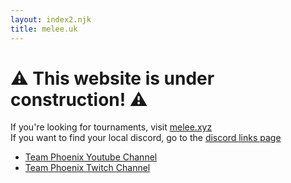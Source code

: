 ```yaml
---
layout: index2.njk
title: melee.uk
---
```


# ⚠️ This website is under construction! ⚠️

If you're looking for tournaments, visit [melee.xyz](http://melee.xyz)\
If you want to find your local discord, go to the [discord links page](/links/discords/)

* [](https://www.youtube.com/@teamphoenix5863)[Team Phoenix Youtube Channel](https://www.youtube.com/@teamphoenix5863)
* [Team Phoenix Twitch Channel](https://twitch.tv/phoenixsmash/home)